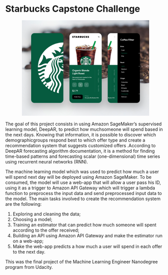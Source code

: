 # Starbucks Capstone Challenge

<p align="center"><img src="Starbucks_Rewards_App.png" width="400" height="300">

The goal of this project consists  in  using  Amazon  SageMaker’s  supervised  
learning  model,  DeepAR,  to  predict  how  muchsomeone will spend based in 
the next days.  Knowing that information, it is possible to discover which 
demographicgroups respond best to which offer type and create a recommendation 
system that suggests customized offers .According to DeepAR forecasting 
algorithm documentation, it is a method for finding time-based patterns 
and forecasting scalar (one-dimensional) time series using recurrent neural 
networks (RNN).

The  machine learning model which was used to predict how much a user will 
spend next day will  be  deployed  using  Amazon  SageMaker. To be consumed, 
the model will use a web-app that will allow a user pass his ID, using it as 
a trigger to Amazon API Gateway which will trigger a lambda function to 
preprocess the input data and send preprocessed input data to the model. 
The main tasks involved to create the recommendation system are the following:

1.  Exploring and cleaning the data;
2.  Choosing a model;
3.  Training an estimator that can predict how much someone will spent 
according to the offer received;
4.  Building an API using Amazon API Gateway and make the estimator run on 
a web-app;
5.  Make the web-app predicts a how much a user will spend in each offer to 
the next day.

This was the final project of the Machine Learning Engineer Nanodegree program 
from Udacity.